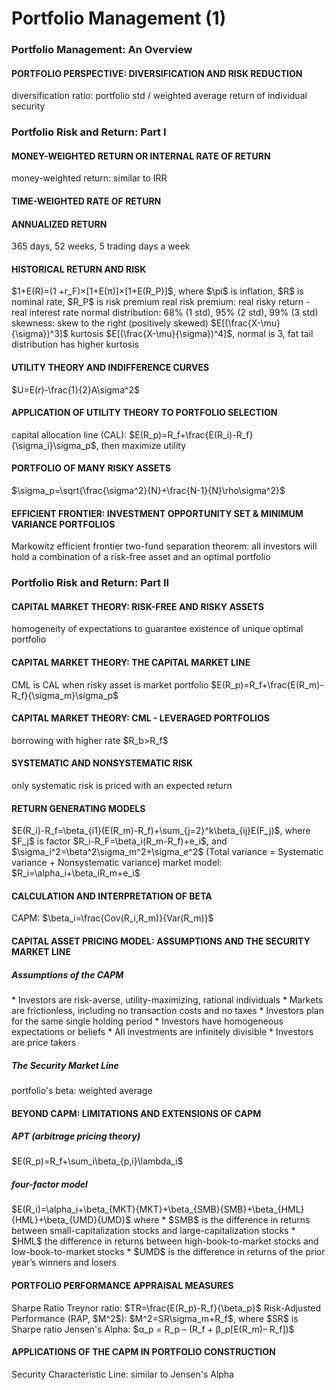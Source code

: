 <h1>Portfolio Management (1)</h1>
<h3>Portfolio Management: An Overview</h3>
<h4>PORTFOLIO PERSPECTIVE: DIVERSIFICATION AND RISK REDUCTION</h4>
<!-- <img src="images/CFA-derivative-arbitrage opportunity.png" width="100%"/> -->
diversification ratio: portfolio std / weighted average return of individual security


<h3>Portfolio Risk and Return: Part I</h3>
<h4>MONEY-WEIGHTED RETURN OR INTERNAL RATE OF RETURN</h4>
<!--  -->
money-weighted return: similar to IRR
<h4>TIME-WEIGHTED RATE OF RETURN</h4>
<h4>ANNUALIZED RETURN</h4>
365 days, 52 weeks, 5 trading days a week

<h4>HISTORICAL RETURN AND RISK</h4>
<!--  -->
$1+E(R)=(1 +r_F)×[1+E(π)]×[1+E(R_P)]$, where $\pi$ is inflation, $R$ is nominal rate, $R_P$ is risk premium
real risk premium: real risky return - real interest rate
normal distribution: 68% (1 std), 95% (2 std), 99% (3 std) 
skewness: skew to the right (positively skewed) $E[(\frac{X-\mu}{\sigma})^3]$
kurtosis $E[(\frac{X-\mu}{\sigma})^4]$, normal is 3, fat tail distribution has higher kurtosis

<h4>UTILITY THEORY AND INDIFFERENCE CURVES</h4>
<!--  -->
$U=E(r)-\frac{1}{2}A\sigma^2$

<h4>APPLICATION OF UTILITY THEORY TO PORTFOLIO SELECTION</h4>
<!-- -->
capital allocation line (CAL): $E(R_p)=R_f+\frac{E(R_i)-R_f}{\sigma_i}\sigma_p$, then maximize utility

<h4>PORTFOLIO OF MANY RISKY ASSETS</h4>
<!--  -->
$\sigma_p=\sqrt{\frac{\sigma^2}{N}+\frac{N-1}{N}\rho\sigma^2}$

<h4>EFFICIENT FRONTIER: INVESTMENT OPPORTUNITY SET & MINIMUM VARIANCE PORTFOLIOS</h4>
<!--  -->
Markowitz efficient frontier
two-fund separation theorem: all investors will hold a combination of a risk-free asset and an optimal portfolio



<h3>Portfolio Risk and Return: Part II</h3>
<h4>CAPITAL MARKET THEORY: RISK-FREE AND RISKY ASSETS</h4>
homogeneity of expectations to guarantee existence of unique optimal portfolio

<h4>CAPITAL MARKET THEORY: THE CAPITAL MARKET LINE</h4>
<!-- -->
CML is CAL when risky asset is market portfolio
$E(R_p)=R_f+\frac{E(R_m)-R_f}{\sigma_m}\sigma_p$

<h4>CAPITAL MARKET THEORY: CML - LEVERAGED PORTFOLIOS</h4>
<!--  -->
borrowing with higher rate $R_b>R_f$

<h4>SYSTEMATIC AND NONSYSTEMATIC RISK</h4>
<!--  -->
only systematic risk is priced with an expected return 

<h4>RETURN GENERATING MODELS</h4>
<!--   -->
$E(R_i)-R_f=\beta_{i1}(E(R_m)-R_f)+\sum_{j=2}^k\beta_{ij}E(F_j)$, where $F_j$ is factor
$R_i-R_F=\beta_i(R_m-R_f)+e_i$, and $\sigma_i^2=\beta^2\sigma_m^2+\sigma_e^2$ (Total variance = Systematic variance + Nonsystematic variance)
market model: $R_i=\alpha_i+\beta_iR_m+e_i$

<h4>CALCULATION AND INTERPRETATION OF BETA</h4>
<!--  -->
CAPM: $\beta_i=\frac{Cov(R_i,R_m)}{Var(R_m)}$
<h4>CAPITAL ASSET PRICING MODEL: ASSUMPTIONS AND THE SECURITY MARKET LINE</h4>
<h5>Assumptions of the CAPM</h5>
<!--  -->
* Investors are risk-averse, utility-maximizing, rational individuals
* Markets are frictionless, including no transaction costs and no taxes
* Investors plan for the same single holding period
* Investors have homogeneous expectations or beliefs
* All investments are infinitely divisible
* Investors are price takers

<h5>The Security Market Line</h5>
<!--  -->
portfolio's beta: weighted average

<h4>BEYOND CAPM: LIMITATIONS AND EXTENSIONS OF CAPM</h4>
<h5>APT (arbitrage pricing theory)</h5>
<!--  -->
$E(R_p)=R_f+\sum_i\beta_{p,i}\lambda_i$
<h5>four-factor model</h5>
<!--  -->
$E(R_i)=\alpha_i+\beta_{MKT}{MKT}+\beta_{SMB}{SMB}+\beta_{HML}{HML}+\beta_{UMD}{UMD}$
where
* $SMB$ is the difference in returns between small-capitalization stocks and large-capitalization stocks
* $HML$ the difference in returns between high-book-to-market stocks and low-book-to-market stocks
* $UMD$ is the difference in returns of the prior year’s winners and losers

<h4>PORTFOLIO PERFORMANCE APPRAISAL MEASURES</h4>
<!--  -->
Sharpe Ratio
Treynor ratio: $TR=\frac{E(R_p)-R_f}{\beta_p}$
Risk-Adjusted Performance (RAP, $M^2$): $M^2=SR\sigma_m+R_f$, where $SR$ is Sharpe ratio
Jensen's Alpha: $α_p = R_p – (R_f + β_p[E(R_m)– R_f])$

<h4>APPLICATIONS OF THE CAPM IN PORTFOLIO CONSTRUCTION</h4>
Security Characteristic Line: similar to Jensen's Alpha







